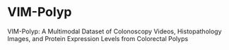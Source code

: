 # VIM-Polyp
VIM-Polyp: A Multimodal Dataset of Colonoscopy Videos, Histopathology Images, and Protein Expression Levels from Colorectal Polyps
